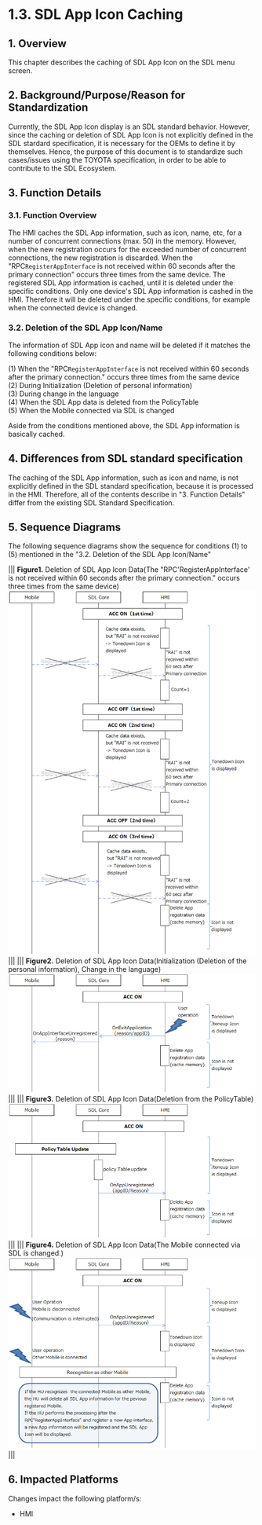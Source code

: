 # 1.3. SDL App Icon Caching

## 1. Overview
This chapter describes the caching of SDL App Icon on the SDL menu screen.

## 2. Background/Purpose/Reason for Standardization
Currently, the SDL App Icon display is an SDL standard behavior.
However, since the caching or deletion of SDL App Icon is not explicitly defined in the SDL stardard specification, it is necessary for the OEMs to define it by themselves.
Hence, the purpose of this document is to standardize such cases/issues using the TOYOTA specification, in order to be able to contribute to the SDL Ecosystem.

## 3. Function Details
### 3.1. Function Overview
The HMI caches the SDL App information, such as icon, name, etc, for a number of concurrent connections (max. 50) in the memory.
However, when the new registration occurs for the exceeded number of concurrent connections, the new registration is discarded.
When the "RPC`RegisterAppInterface` is not received within 60 seconds after the primary connection" occurs three times from the same device.
The registered SDL App information is cached, until it is deleted under the specific conditions.
Only one device's SDL App information is cashed in the HMI. Therefore it will be deleted under the specific conditions, for example when the connected device is changed.

### 3.2. Deletion of the SDL App Icon/Name
The information of SDL App icon and name will be deleted if it matches the following conditions below:

 (1) When the "RPC`RegisterAppInterface` is not received within 60 seconds after the primary connection." occurs three times from the same device<br>
 (2) During Initialization (Deletion of personal information)<br>
 (3) During change in the language<br>
 (4) When the SDL App data is deleted from the PolicyTable<br>
 (5) When the Mobile connected via SDL is changed

Aside from the conditions mentioned above, the SDL App information is basically cached.

## 4. Differences from SDL standard specification
The caching of the SDL App information, such as icon and name, is not explicitly defined in the SDL standard specification, because it is processed in the HMI.
Therefore, all of the contents describe in "3. Function Details" differ from the existing SDL Standard Specification.

## 5. Sequence Diagrams
The following sequence diagrams show the sequence for conditions (1) to (5) mentioned in the "3.2. Deletion of the SDL App Icon/Name"

|||
**Figure1.** Deletion of SDL App Icon Data(The "RPC'RegisterAppInterface' <br>is not received within 60 seconds after the primary connection." occurs three times from the same device)
![figure1_occurs_three_times_from_the_same_device.png](./assets/figure1_occurs_three_times_from_the_same_device.png)
|||
|||
**Figure2.** Deletion of SDL App Icon Data(Initialization (Deletion of the personal information), Change in the language)
![figure2_initialization.png](./assets/figure2_initialization.png)
|||
|||
**Figure3.** Deletion of SDL App Icon Data(Deletion from the PolicyTable)
![figure3_deletion_from_the_policytable.png](./assets/figure3_deletion_from_the_policytable.png)
|||
|||
**Figure4.** Deletion of SDL App Icon Data(The Mobile connected via SDL is changed.)
![figure4_mobile_connected_is_changed.png](./assets/figure4_mobile_connected_is_changed.png)
|||

## 6. Impacted Platforms
Changes impact the following platform/s:
- HMI
